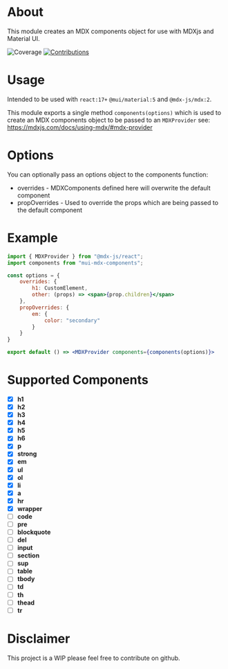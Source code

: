 # About

This module creates an MDX components object for use with MDXjs and Material UI.

![Coverage](https://img.shields.io/badge/coverage-100%25-brightgreen.svg?style=flat)
[![Contributions](https://img.shields.io/badge/contributions-welcome-blue)](https://github.com/joesturge/mui-mdx-components/issues)

# Usage

Intended to be used with `react:17+` `@mui/material:5` and `@mdx-js/mdx:2`.

This module exports a single method `components(options)` which is used to create an MDX components object to be passed to an `MDXProvider` see: https://mdxjs.com/docs/using-mdx/#mdx-provider

# Options

You can optionally pass an options object to the components function:

- overrides - MDXComponents defined here will overwrite the default component
- propOverrides - Used to override the props which are being passed to the default component

# Example

```jsx
import { MDXProvider } from "@mdx-js/react";
import components from "mui-mdx-components";

const options = {
    overrides: {
        h1: CustomElement,
        other: (props) => <span>{prop.children}</span>
    },
    propOverrides: {
        em: {
            color: "secondary"
        }
    }
}

export default () => <MDXProvider components={components(options)}>
```

# Supported Components

- [x] **h1**
- [x] **h2**
- [x] **h3**
- [x] **h4**
- [x] **h5**
- [x] **h6**
- [x] **p**
- [x] **strong**
- [x] **em**
- [x] **ul**
- [x] **ol**
- [x] **li**
- [x] **a**
- [x] **hr**
- [x] **wrapper**
- [ ] **code**
- [ ] **pre**
- [ ] **blockquote**
- [ ] **del**
- [ ] **input**
- [ ] **section**
- [ ] **sup**
- [ ] **table**
- [ ] **tbody**
- [ ] **td**
- [ ] **th**
- [ ] **thead**
- [ ] **tr**

# Disclaimer

This project is a WIP please feel free to contribute on github.

